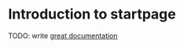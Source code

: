 # Introduction to startpage

TODO: write [great documentation](http://jacobian.org/writing/what-to-write/)
